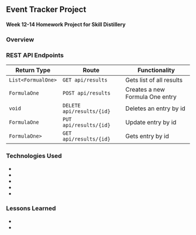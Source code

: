 ## Event Tracker Project

#### Week 12-14 Homework Project for Skill Distillery

### Overview

### REST API Endpoints

| Return Type     | Route                 | Functionality            |
|-----------------|-----------------------|--------------------------|
| `List<FormualOne>` |`GET api/results`| Gets list of all results   |
| `FormulaOne`       |`POST api/results`| Creates a new Formula One entry |
| `void`          |`DELETE api/results/{id}`| Deletes an entry by id|
| `FormulaOne`    |`PUT api/results/{id}` | Update entry by id|
| `FormulaOne>`    |`GET api/results/{id}` | Gets entry by id|


### Technologies Used
*
*
*
*
*

### Lessons Learned
*
*
